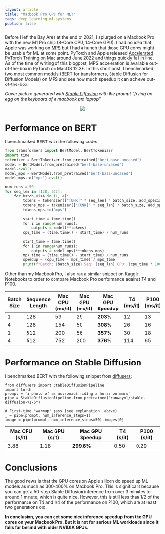 ```yaml
---
layout: article
title: "Macbook Pro GPU for ML?"
tags: deep-learning ml-systems
publish: false
---
```


Before I left the Bay Area at the end of 2021, I splurged on a Macbook Pro with the new M1 Pro chip (8-Core CPU, 14-Core GPU). I had no idea that Apple was working on [MPS](https://developer.apple.com/metal/pytorch/) but I had a hunch that those GPU cores might be usable for ML at some point. PyTorch and Apple released [Accelerated PyTorch Training on Mac](https://pytorch.org/blog/introducing-accelerated-pytorch-training-on-mac/) around June 2022 and things quickly fall in line. As of the time of writing of this blogpost, MPS acceleration is available out-of-the-box in PyTorch on MacOS 12.3+. In this short post, I benchmarked two most common models (BERT for transformers, Stable Diffusion for Diffusion Models) on MPS and see how much speedup it can achieve out-of-the-box.

*Cover picture generated with [Stable Diffusion](https://huggingface.co/spaces/stabilityai/stable-diffusion) with the prompt "frying an egg on the keyboard of a macbook pro laptop"*

<p align="center">
  <img src="https://sijunhe-blog.s3.us-west-1.amazonaws.com/images/egg_mac.jpeg" />
</p>

<!--more-->


# Performance on BERT

I benchmarked BERT with the following code:

```python
from transformers import BertModel, BertTokenizer
import time
tokenizer = BertTokenizer.from_pretrained("bert-base-uncased")
model = BertModel.from_pretrained("bert-base-uncased")
model.eval()
model_mps = BertModel.from_pretrained("bert-base-uncased")
model_mps.to("mps").eval()

num_runs = 50
for seq_len in [128, 512]:
    for batch_size in [1, 4]:
        tokens = tokenizer(["[UNK]" * seq_len] * batch_size, add_special_tokens=False,return_tensors="pt")
        tokens_mps = tokenizer(["[UNK]" * seq_len] * batch_size, add_special_tokens=False, return_tensors="pt")
        tokens_mps.to("mps")
        
        start_time = time.time()
        for i in range(num_runs):
            outputs = model(**tokens)
        cpu_time = (time.time() - start_time) / num_runs

        start_time = time.time()
        for i in range(num_runs):
            outputs = model_mps(**tokens_mps)
        mps_time = (time.time() - start_time) / num_runs
        speedup = (cpu_time - mps_time) / mps_time
        print(f"Batch: {batch_size} Seq: {seq_len} CPU: {cpu_time * 1000:.0f} ms/it MPS: {mps_time * 1000:.0f} ms/it speedup: {speedup:.1%}")
```

Other than my Macbook Pro, I also ran a similar snippet on Kaggle Notebooks to order to compare Macbook Pro performance against T4 and P100.

| Batch Size | Sequence Length | Mac CPU  (ms/it) | Mac GPU (ms/it) | Mac GPU Speedup | T4 (ms/it) | P100 (ms/it) |
|------------|-----------------|------------------|-----------------|-----------------|------------|--------------|
| 1          | 128             | 59               | 29              | **203%**        | 12         | 13           |
| 4          | 128             | 154              | 50              | **308%**        | 26         | 16           |
| 1          | 512             | 200              | 56              | **357%**        | 30         | 18           |
| 4          | 512             | 752              | 200             | **376%**        | 114        | 65           |


# Performance on Stable Diffusion

I benchmarked BERT with the following snippet from [diffusers](https://huggingface.co/docs/diffusers/optimization/mps):

```
from diffusers import StableDiffusionPipeline
import torch
prompt = "a photo of an astronaut riding a horse on mars"
pipe = StableDiffusionPipeline.from_pretrained("runwayml/stable-diffusion-v1-5")

# First-time "warmup" pass (see explanation  above)
_ = pipe(prompt, num_inference_steps=1)
image = pipe(prompt, num_inference_steps=50).images[0]
```

| Mac CPU  (s/it)  | Mac GPU (s/it)  | Mac GPU Speedup | T4 (s/it)  | P100 (s/it) |
|------------------|-----------------|-----------------|------------|--------------|
| 3.88             | 1.18            | **299.6%**      | 0.50       | 0.29         |

# Conclusions

The good news is that the GPU cores on Apple silicon do speed up ML models as much as 300-400% on Macbook Pro. This is significant because you can get a 50-step Stable Diffusion inference from over 3 minutes to around 1 minute, which is quite nice.
However, this is still less than 1/2 of the performance on T4 and 1/4 of the performance on P100, which are at least two generations old. 

**In conclusion, you can get some nice inference speedup from the GPU cores on your Macbook Pro. But it is not for serious ML workloads since it falls far behind with older NVIDIA GPUs.**

